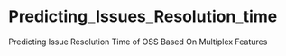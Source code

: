 # Predicting_Issues_Resolution_time
Predicting Issue Resolution Time of OSS Based On Multiplex Features
